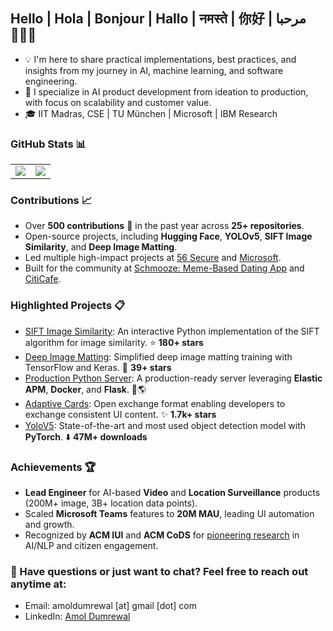## Hello | Hola | Bonjour | Hallo | नमस्ते | 你好 | مرحبا 🧑‍💻👋

- 💡 I'm here to share practical implementations, best practices, and insights from my journey in AI, machine learning, and software engineering.
- 🔭 I specialize in AI product development from ideation to production, with focus on scalability and customer value.
- 🎓 IIT Madras, CSE | TU München | Microsoft | IBM Research

### GitHub Stats 📊

<!-- ![Profile Views](https://hits.sh/github.com/adumrewal.svg?style=for-the-badge&extraCount=1616&label=PROFILE+VIEWS&color=red&labelColor=black) -->

<table border="0">
  <tr>
    <td>
      <img src="https://github-readme-stats.vercel.app/api?username=adumrewal&show_icons=true&hide=issues,prs,contribs&show=prs_merged_percentage&hide_rank=true&include_all_commits=true&private=true&theme=radical" />
    </td>
    <td>
      <img src="https://github-readme-stats.vercel.app/api/top-langs/?username=adumrewal&layout=compact&theme=radical" />
    </td>
  </tr>
</table>

### Contributions 📈

- Over **500 contributions** 🚀 in the past year across **25+ repositories**.
- Open-source projects, including **Hugging Face**, **YOLOv5**, **SIFT Image Similarity**, and **Deep Image Matting**.
- Led multiple high-impact projects at [56 Secure](https://www.56secure.com/) and [Microsoft](https://www.microsoft.com/en-us/microsoft-teams).
- Built for the community at [Schmooze: Meme-Based Dating App](https://schmooze.in/) and [CitiCafe](https://research.ibm.com/publications/citicafe-an-interactive-interface-for-citizen-engagement).

### Highlighted Projects 📋

- [SIFT Image Similarity](https://github.com/adumrewal/SIFTImageSimilarity): An interactive Python implementation of the SIFT algorithm for image similarity. ⭐ **180+ stars**
- [Deep Image Matting](https://github.com/adumrewal/imageMatting): Simplified deep image matting training with TensorFlow and Keras. 🚀 **39+ stars**
- [Production Python Server](https://github.com/adumrewal/python-production-server): A production-ready server leveraging **Elastic APM**, **Docker**, and **Flask**. 🔧🌎
- [Adaptive Cards](https://learn.microsoft.com/en-us/adaptive-cards/): Open exchange format enabling developers to exchange consistent UI content. ✨ **1.7k+ stars**
- [YoloV5](https://github.com/ultralytics/yolov5): State-of-the-art and most used object detection model with **PyTorch**. ⬇️ **47M+ downloads**

### Achievements 🏆

- **Lead Engineer** for AI-based **Video** and **Location Surveillance** products (200M+ image, 3B+ location data points).
- Scaled **Microsoft Teams** features to **20M MAU**, leading UI automation and growth.
- Recognized by **ACM IUI** and **ACM CoDS** for [pioneering research](https://scholar.google.com/citations?user=ikllmgUAAAAJ) in AI/NLP and citizen engagement.


### 💼 Have questions or just want to chat? Feel free to reach out anytime at:

- Email: amoldumrewal [at] gmail [dot] com
- LinkedIn: [Amol Dumrewal](https://www.linkedin.com/in/adumrewal/)
